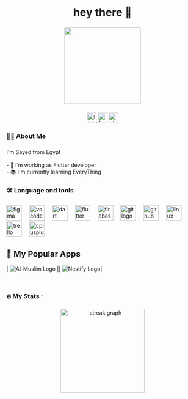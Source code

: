 <h1 align="center">hey there 👋</h1>

###

<div align="center">
  <img height="200" src="https://img.freepik.com/free-vector/hand-drawn-city-comic-style_23-2147515170.jpg?w=740&t=st%3D1726989243~exp%3D1726989843~hmac%3Dd8f12872bef843626efdad6fc30adfa52507344f8bb36132e8be891bc67b417d"  />
</div>

###

<div align="center">
  <a href="www.linkedin.com/in/sayed-younis-792645251" target="_blank">
    <img src="https://img.shields.io/static/v1?message=LinkedIn&logo=linkedin&label=&color=0077B5&logoColor=white&labelColor=&style=for-the-badge" height="25" alt="linkedin logo"  />
  </a>
  <img src="https://img.shields.io/static/v1?message=Facebook&logo=facebook&label=&color=1877F2&logoColor=white&labelColor=&style=for-the-badge" height="25" alt="facebook logo"  />
  <img src="https://img.shields.io/static/v1?message=Slack&logo=slack&label=&color=4A154B&logoColor=white&labelColor=&style=for-the-badge" height="25" alt="slack logo"  />
</div>

###

<h3 align="left">👩‍💻  About Me</h3>

###

<p align="left">I'm Sayed from Egypt<br><br>- 🔭 I’m working as Flutter developer<br>- 📚 I'm currently learning EveryThing</p>

###

<h3 align="left">🛠 Language and tools</h3>

###

<div align="left">
  <img src="https://cdn.jsdelivr.net/gh/devicons/devicon/icons/figma/figma-original.svg" height="40" alt="figma logo"  />
  <img width="12" />
  <img src="https://cdn.jsdelivr.net/gh/devicons/devicon/icons/vscode/vscode-original.svg" height="40" alt="vscode logo"  />
  <img width="12" />
  <img src="https://cdn.jsdelivr.net/gh/devicons/devicon/icons/dart/dart-original.svg" height="40" alt="dart logo"  />
  <img width="12" />
  <img src="https://cdn.jsdelivr.net/gh/devicons/devicon/icons/flutter/flutter-original.svg" height="40" alt="flutter logo"  />
  <img width="12" />
  <img src="https://cdn.jsdelivr.net/gh/devicons/devicon/icons/firebase/firebase-plain.svg" height="40" alt="firebase logo"  />
  <img width="12" />
  <img src="https://cdn.jsdelivr.net/gh/devicons/devicon/icons/git/git-original.svg" height="40" alt="git logo"  />
  <img width="12" />
  <img src="https://cdn.jsdelivr.net/gh/devicons/devicon/icons/github/github-original.svg" height="40" alt="github logo"  />
  <img width="12" />
  <img src="https://cdn.jsdelivr.net/gh/devicons/devicon/icons/linux/linux-original.svg" height="40" alt="linux logo"  />
  <img width="12" />
  <img src="https://cdn.jsdelivr.net/gh/devicons/devicon/icons/trello/trello-plain.svg" height="40" alt="trello logo"  />
  <img width="12" />
  <img src="https://cdn.jsdelivr.net/gh/devicons/devicon/icons/cplusplus/cplusplus-original.svg" height="40" alt="cplusplus logo"  />
</div>

## 🌟 My Popular Apps
| ![Al-Muslim Logo](https://github.com/user-attachments/assets/1e903410-36ee-4e2c-89bb-6f32485300c1) || ![Nestify Logo](https://github.com/user-attachments/assets/14660725-f41d-451f-8ab9-3d906dbfec78)|

<br/>

###

<h3 align="left">🔥   My Stats :</h3>

###

<div align="center">
  <img src="https://streak-stats.demolab.com?user=sayedyounis00&locale=en&mode=daily&theme=dark&hide_border=false&border_radius=5&order=3" height="220" alt="streak graph"  />
</div>

###
